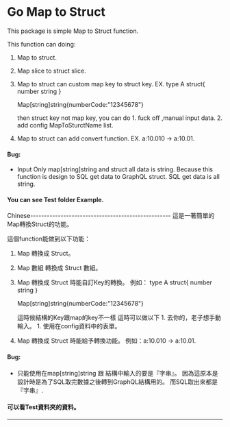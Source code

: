 # Go Map to Struct

This package is simple Map to Struct function.

This function can doing:
1. Map to struct.
2. Map slice to struct slice.
3. Map to struct can custom map key to struct key.
    EX. 
    type A struct{
        number string
    }

    Map[string]string{numberCode:"12345678"}

    then struct key not map key,
    you can do  1. fuck off ,manual input data.
                2. add config MapToSturctName list.

4. Map to struct can add convert function.
    EX. a:10.010 -> a:10.01.
#### Bug:
- Input Only map[string]string and struct all data is string.
  Because this function is design to SQL get data to GraphQL struct.
  SQL get data is all string.

#### You can see Test folder Example.

Chinese---------------------------------------------------
這是一著簡單的Map轉換Struct的功能。

這個function能做到以下功能：
1. Map 轉換成 Struct。
2. Map 數組 轉換成 Struct 數組。
3. Map 轉換成 Struct 時能自訂Key的轉換。
   例如：
   type A struct{
        number string
    }

    Map[string]string{numberCode:"12345678"}

    這時候結構的Key跟map的key不一樣
    這時可以做以下  1. 去你的，老子想手動輸入。
                   1. 使用在config資料中的表單。 
4. Map 轉換成 Struct 時能給予轉換功能。
    例如：a:10.010 -> a:10.01.
#### Bug:
- 只能使用在map[string]string 跟 結構中輸入的要是『字串』。
  因為這原本是設計時是為了SQL取完數據之後轉到GraphQL結構用的。
  而SQL取出來都是『字串』.

#### 可以看Test資料夾的資料。

-----------------------------------------------------------
